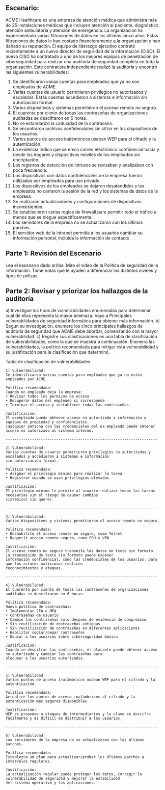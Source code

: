 ## Escenario:

ACME Healthcare es una empresa de atención médica que administra más de 25 instalaciones médicas que incluyen atención 
al paciente, diagnóstico, atención ambulatoria y atención de emergencia. La organización ha experimentado varias 
filtraciones de datos en los últimos cinco años. Estas filtraciones de datos le han costado financieramente a la 
organización y han dañado su reputación.
El equipo de liderazgo ejecutivo contrató recientemente a un nuevo director de seguridad de la información (CISO). El
nuevo CISO ha contratado a uno de los mejores equipos de penetración de ciberseguridad para realizar una auditoría de 
seguridad completa en toda la organización. Este contratista independiente realizó la auditoría y encontró las 
siguientes vulnerabilidades:

1) Se identificaron varias cuentas para empleados que ya no son empleados de ACME.
2) Varias cuentas de usuario permitieron privilegios no autorizados y escalados. Estas cuentas accedieron a sistemas e 
información sin autorización formal.
3) Varios dispositivos y sistemas permitieron el acceso remoto no seguro.
4) El cuarenta por ciento de todas las contraseñas de organizaciones auditadas se descifraron en 6 horas.
5) No se estandarizó la caducidad de la contraseña.
6) Se encontraron archivos confidenciales sin cifrar en los dispositivos de los usuarios.
7) Varios puntos de acceso inalámbricos usaban WEP para el cifrado y la autenticación.
8) La evidencia indica que se envió correo electrónico confidencial hacia y desde los hogares y dispositivos móviles de
los empleados sin encriptación.
9) Los registros de detección de intrusos se revisaban y analizaban con poca frecuencia.
10) Los dispositivos con datos confidenciales de la empresa fueron utilizados por empleados para uso privado.
11) Los dispositivos de los empleados se dejaron desatendidos y los empleados no cerraron la sesión de la red y los 
sistemas de datos de la empresa.
12) Se realizaron actualizaciones y configuraciones de dispositivos inconsistentes.
13) Se establecieron varias reglas de firewall para permitir todo el tráfico a menos que se niegue específicamente.
14) Los servidores de la empresa no se actualizaron con los últimos parches.
15) El servidor web de la intranet permitía a los usuarios cambiar su información personal, incluida la información de 
contacto.

## Parte 1: Revisión del Escenario

Lea el escenario dado arriba. Mire el video de la Política de seguridad de la información. Tome notas que le ayuden a 
diferenciar los distintos niveles y tipos de pólizas.

## Parte 2: Revisar y priorizar los hallazgos de la auditoría

a) Investigue los tipos de vulnerabilidades enumeradas para determinar cuál de ellas representa la mayor amenaza. Vaya 
a Principales vulnerabilidades de seguridad informática para obtener más información.
b) Según su investigación, enumere los cinco principales hallazgos de auditoría de seguridad que ACME debe abordar, 
comenzando con la mayor vulnerabilidad.
c) Registre sus clasificaciones en una tabla de clasificación de vulnerabilidades, como la que se muestra a 
continuación. Enumera las vulnerabilidades, la política recomendada para mitigar esta vulnerabilidad y su 
justificación para la clasificación que determinó.

Tabla de clasificación de vulnerabilidades

    1) Vulnerabilidad:
    Se identificaron varias cuentas para empleados que ya no están empleados por ACME.

    Política recomendada:
    Cuando un empleado deja la empresa:
    • Revisar todos los permisos de acceso
    • Recuperar datos del empleado si corresponde
    • Terminar el acceso y restablecer todas las contraseñas

    Justificación:
    El exempleado puede obtener acceso no autorizado a información y equipos de propiedad y confidenciales.
    Cualquier persona con las credenciales del ex empleado puede obtener acceso no autorizado al sistema interno.
    
    ---------------------------------------------------------------------

    2) Vulnerabilidad:
    Varias cuentas de usuario permitieron privilegios no autorizados y escalados y accedieron a sistemas e información 
    sin autorización formal.
    
    Política recomendada:
    • Asignar el privilegio mínimo para realizar la tarea
    • Registrar cuando se usan privilegios elevados
    
    Justificación:
    El privilegio mínimo le permite al usuario realizar todas las tareas necesarias sin el riesgo de causar cambios 
    sistémicos sin querer.

    ---------------------------------------------------------------------

    3) Vulnerabilidad:
    Varios dispositivos y sistemas permitieron el acceso remoto no seguro.
    
    Política recomendada:
    • Deshabilite el acceso remoto no seguro, como Telnet
    • Requerir acceso remoto seguro, como SSH y VPN
    
    Justificación:
    El acceso remoto no seguro transmite los datos en texto sin formato. La transmisión de texto sin formato puede exponer 
    información confidencial, como las credenciales de los usuarios, para que los actores maliciosos realicen 
    reconocimientos y ataques.

    ---------------------------------------------------------------------

    4) Vulnerabilidad:
    El cuarenta por ciento de todas las contraseñas de organizaciones auditadas se descifraron en 6 horas.
    
    Política recomendada:
    Nueva política de contraseñas:
    • Implementar 2FA o MFA
    • Contraseñas de usuario
    • Cambie las contraseñas solo después de evidencia de compromiso
    • Sin reutilización de contraseñas antiguas
    • Sin reutilización de contraseñas en diferentes aplicaciones
    • Habilitar copiar/pegar contraseñas
    • Educar a los usuarios sobre ciberseguridad básica
    
    Justificación:
    Cuando se descifran las contraseñas, el atacante puede obtener acceso no autorizado y cambiar las contraseñas para 
    bloquear a los usuarios autorizados.

    ---------------------------------------------------------------------

    5) Vulnerabilidad:
    Varios puntos de acceso inalámbricos usaban WEP para el cifrado y la autenticación.
    
    Política recomendada:
    Actualice los puntos de acceso inalámbricos al cifrado y la autenticación más seguros disponibles
    
    Justificación:
    WEP es propenso a ataques de intermediarios y la clave se descifra fácilmente y es difícil de distribuir a los usuarios.

    ---------------------------------------------------------------------

    6) Vulnerabilidad:
    Los servidores de la empresa no se actualizaron con los últimos parches.
    
    Política recomendada:
    Establezca un plan para actualizar/probar los últimos parches a intervalos regulares.
    
    Justificación:
    La actualización regular puede proteger los datos, corregir la vulnerabilidad de seguridad y mejorar la estabilidad 
    del sistema operativo y las aplicaciones.



